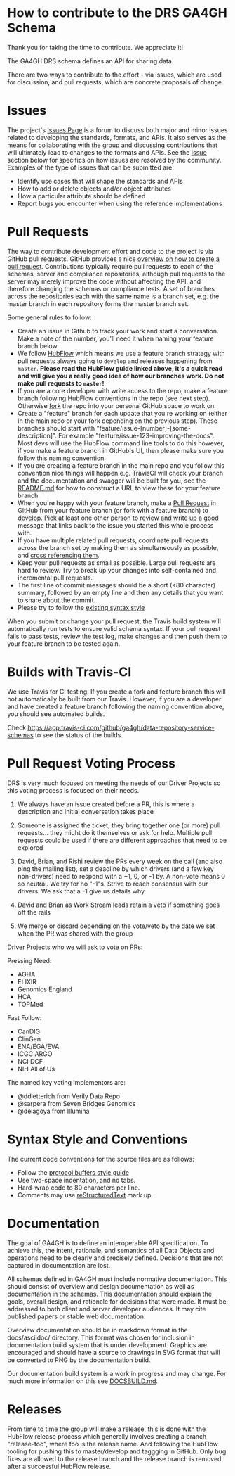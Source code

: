 How to contribute to the DRS GA4GH Schema
======================================

Thank you for taking the time to contribute. We appreciate it!

The GA4GH DRS schema defines an API for sharing data.

There are two ways to contribute to the effort - via issues, which are
used for discussion, and pull requests, which are concrete proposals of
change.

Issues
======

The project's [Issues
Page](https://github.com/ga4gh/data-repository-service-schemas/issues) is a forum to
discuss both major and minor issues related to developing the standards,
formats, and APIs. It also serves as the means for collaborating with
the group and discussing contributions that will ultimately lead to
changes to the formats and APIs. See the [Issue](#issue_resolution)
section below for specifics on how issues are resolved by the community.
Examples of the type of issues that can be submitted are:

-   Identify use cases that will shape the standards and APIs
-   How to add or delete objects and/or object attributes
-   How a particular attribute should be defined
-   Report bugs you encounter when using the reference implementations

Pull Requests
=============

The way to contribute development effort and code to the project is via
GitHub pull requests. GitHub provides a nice [overview on how to create
a pull
request](https://help.github.com/articles/creating-a-pull-request).
Contributions typically require pull requests to each of the schemas,
server and compliance repositories, although pull requests to the server
may merely improve the code without affecting the API, and therefore
changing the schemas or compliance tests. A set of branches across the
repositories each with the same name is a branch set, e.g. the master
branch in each repository forms the master branch set.

Some general rules to follow:
-   Create an issue in Github to track your work and start a conversation. Make a note of the number, you'll
    need it when naming your feature branch below.
-   We follow [HubFlow](https://datasift.github.io/gitflow/) which means we use
    a feature branch strategy with pull requests always going to `develop`
    and releases happening from `master`. **Please read the HubFlow guide linked above, it's a quick read and will give you a really good idea of how our branches work. Do not make pull requests to `master`!**
-   If you are a core developer with write access to the repo, make a feature
    branch following HubFlow conventions in the repo (see next step).  Otherwise
    [fork](https://help.github.com/articles/fork-a-repo) the repo into your personal GitHub space to work on.
-   Create a "feature" branch for each update that you're working on (either in the main repo or your fork depending
    on the previous step). These branches should start with "feature/issue-[number]-[some-description]". For example
    "feature/issue-123-improving-the-docs".  Most devs will use the HubFlow command line tools to do this however, if you
    make a feature branch in GitHub's UI, then please make sure you follow this naming convention.
-   If you are creating a feature branch in the main repo and you follow this
    convention nice things will happen e.g. TravisCI will check your branch and the documentation and swagger will be built
    for you, see the [README.md](README.md) for how to construct a URL to view these for your feature branch.
-   When you're happy with your feature branch, make a [Pull Request](https://help.github.com/articles/about-pull-requests/)
    in GitHub from your feature branch (or fork with a feature branch) to develop.  Pick at least one other person to review
    and write up a good message that links back to the issue you started this whole process with.
-   If you have multiple related pull requests, coordinate pull requests across the branch set by making them as
    simultaneously as possible, and [cross referencing
    them](http://stackoverflow.com/questions/23019608/github-commit-syntax-to-link-a-pull-request-issue).
-   Keep your pull requests as small as possible. Large pull requests
    are hard to review. Try to break up your changes into self-contained
    and incremental pull requests.
-   The first line of commit messages should be a short (&lt;80
    character) summary, followed by an empty line and then any details
    that you want to share about the commit.
-   Please try to follow the [existing syntax style](#syntax_style)

When you submit or change your pull request, the Travis build system
will automatically run tests to ensure valid schema syntax. If your pull
request fails to pass tests, review the test log, make changes and then
push them to your feature branch to be tested again.

Builds with Travis-CI
=====================

We use Travis for CI testing.  If you create a fork and feature branch
this will not automatically be built from our Travis.  However, if you
are a developer and have created a feature branch following the naming
convention above, you should see automated builds.

Check https://app.travis-ci.com/github/ga4gh/data-repository-service-schemas to see the status of the builds.

Pull Request Voting Process
===========================

DRS is very much focused on meeting the needs of our Driver Projects
so this voting process is focused on their needs.

1) We always have an issue created before a PR, this is where a description and initial conversation takes place

2) Someone is assigned the ticket, they bring together one (or more) pull requests... they might do it themselves or ask for help.  Multiple pull requests could be used if there are different approaches that need to be explored

3) David, Brian, and Rishi review the PRs every week on the call (and also ping the mailing list), set a deadline by which drivers (and a few key non-drivers) need to respond with a +1, 0, or -1 by.  A non-vote means 0 so neutral. We try for no "-1"s. Strive to reach consensus with our drivers. We ask that a -1 give us details why.

4) David and Brian as Work Stream leads retain a veto if something goes off the rails

5) We merge or discard depending on the vote/veto by the date we set when the PR was shared with the group

Driver Projects who we will ask to vote on PRs:

Pressing Need:
- AGHA
- ELIXIR
- Genomics England
- HCA
- TOPMed

Fast Follow:
- CanDIG
- ClinGen
- ENA/EGA/EVA
- ICGC ARGO
- NCI DCF
- NIH All of Us

The named key voting implementors are:
- @ddietterich from Verily Data Repo
- @sarpera from Seven Bridges Genomics
- @delagoya from Illumina


Syntax Style and Conventions
============================

The current code conventions for the source files are as follows:

-   Follow the [protocol buffers style
    guide](https://developers.google.com/protocol-buffers/docs/style)
-   Use two-space indentation, and no tabs.
-   Hard-wrap code to 80 characters per line.
-   Comments may use
    [reStructuredText](http://docutils.sourceforge.net/rst.html)
    mark up.

Documentation
=============

The goal of GA4GH is to define an interoperable API specification. To
achieve this, the intent, rationale, and semantics of all Data Objects
and operations need to be clearly and precisely defined. Decisions that
are not captured in documentation are lost.

All schemas defined in GA4GH must include normative documentation. This
should consist of overview and design documentation as well as
documentation in the schemas. This documentation should explain the
goals, overall design, and rationale for decisions that were made. It
must be addressed to both client and server developer audiences. It may
cite published papers or stable web documentation.

Overview documentation should be in markdown format
in the docs/asciidoc/ directory. This format was chosen for
inclusion in documentation build system that is under
development. Graphics are encouraged and should have a source to
drawings in SVG format that will be converted to PNG by the
documentation build.

Our documentation build system is a work in progress and may change.  For
much more information on this see [DOCSBUILD.md](DOCSBUILD.md).

Releases
========

From time to time the group will make a release, this is done with the HubFlow
release process which generally involves creating a branch
"release-foo", where foo is the release name.  And following the HubFlow
tooling for pushing this to master/develop and taggging in GitHub.
Only bug fixes are allowed
to the release branch and the release branch is removed after a successful HubFlow release.
